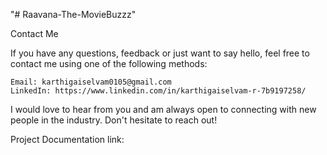 "# Raavana-The-MovieBuzzz" 

Contact Me

If you have any questions, feedback or just want to say hello, feel free to contact me using one of the following methods:

    Email: karthigaiselvam0105@gmail.com
    LinkedIn: https://www.linkedin.com/in/karthigaiselvam-r-7b9197258/
    
I would love to hear from you and am always open to connecting with new people in the industry. Don't hesitate to reach out!

Project Documentation link:
